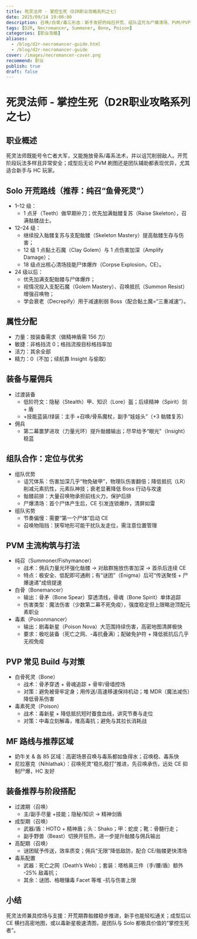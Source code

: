 ```yaml
---
title: 死灵法师 - 掌控生死（D2R职业攻略系列之七）
date: 2025/09/14 19:00:00
description: 召唤/白骨/毒三形态：新手友好的纯召开荒、组队诅咒与尸爆清场、PVM/PVP要点、MF路线与阶段装备配置。
tags: [D2R, Necromancer, Summoner, Bone, Poison]
categories: [职业攻略]
aliases:
  - /blog/d2r-necromancer-guide.html
  - /blog/d2r-necromancer-guide
cover: /images/necromancer-cover.png
recommend: 职业
publish: true
draft: false
---
```


# 死灵法师 - 掌控生死（D2R职业攻略系列之七）

## 职业概述

死灵法师既能号令亡者大军，又能施放骨系/毒系法术，并以诅咒削弱敌人。开荒阶段玩法多样且异常安全；成型后无论 PVM 刷图还是团队辅助都表现优异，尤其适合新手与 HC 玩家。

## Solo 开荒路线（推荐：纯召“鱼骨死灵”）

- 1–12 级：
  - 1 点牙（Teeth）做早期补刀；优先加满骷髅复苏（Raise Skeleton），召满骷髅战士。
- 12–24 级：
  - 继续投入骷髅复苏与支配骷髅（Skeleton Mastery）提高骷髅生存与伤害；
  - 12 级 1 点黏土石魔（Clay Golem）与 1 点伤害加深（Amplify Damage）；
  - 18 级点出核心清场技能尸体爆炸（Corpse Explosion，CE）。
- 24 级以后：
  - 优先加满支配骷髅与尸体爆炸；
  - 视情况投入支配石魔（Golem Mastery）、召唤抵抗（Summon Resist）增强召唤物；
  - 学会衰老（Decrepify）用于减速削弱 Boss（配合黏土魔=“三重减速”）。

## 属性分配

- 力量：按装备需求（做精神盾需 156 力）
- 敏捷：非格挡流 0；格挡流按目标格挡率加
- 活力：其余全部
- 精力：0（不加；续航靠 Insight 与偷取）

## 装备与雇佣兵

- 过渡装备
  - 低阶符文：隐秘（Stealth）甲、知识（Lore）盔；后续精神（Spirit）剑 + 盾
  - +技能蓝装/绿装：主手 +召唤/骨系魔杖，副手“娃娃头”（+3 骷髅复苏）
- 佣兵
  - 第二幕噩梦进攻（力量光环）提升骷髅输出；尽早给予“眼光”（Insight）稳蓝

## 组队合作：定位与优劣

- 组队优势
  - 诅咒体系：伤害加深几乎“物免破甲”，物理队伤害翻倍；降低抵抗（LR）削减元素抗性，元素队神技；衰老显著降低 Boss 行动与攻速
  - 骷髅前排：大量召唤物承担前线火力，保护后排
  - 尸爆清场：首个尸体产生后，CE 引发连锁爆炸，清屏如雷
- 组队劣势
  - 节奏偏慢：需要“第一个尸体”启动 CE
  - 召唤物阻挡：狭窄地形可能干扰队友走位，需注意位置管理

## PVM 主流构筑与打法

- 纯召（Summoner/Fishymancer）
  - 战术：佣兵力量光环强化骷髅 → 对敌群施放伤害加深 → 首杀后连续 CE
  - 特点：极安全、低配即可通刷；有“谜团”（Enigma）后可“传送聚怪 + 尸爆速递”成倍提速
- 白骨（Bonemancer）
  - 输出：骨矛（Bone Spear）穿透清线，骨魂（Bone Spirit）单体追踪
  - 伤害类型：魔法伤害（少数第二幕不死免疫），强度稳定但上限略逊顶配元素职业
- 毒素（Poisonmancer）
  - 输出：剧毒新星（Poison Nova）大范围持续伤害，高密地图清屏极快
  - 要求：极吃装备（死亡之网、-毒抗叠满）；配破免护符 + 降低抵抗后几乎无视免疫

## PVP 常见 Build 与对策

- 白骨死灵（Bone）
  - 战术：骨矛穿透 + 骨魂追踪 + 骨牢/骨墙控场
  - 对策：避免被骨牢定身；用传送/高速移速保持机动；堆 MDR（魔法减伤）降低骨系伤害
- 毒素死灵（Poison）
  - 战术：毒新星 + 降低抵抗短时蚕食血线，讲究节奏与走位
  - 对策：中毒立刻解毒，堆高毒抗；避免与其拉长消耗战

## MF 路线与推荐区域

- 奶牛关 & 各 85 区域：高密场景召唤与毒系都如鱼得水；召唤稳、毒系快
- 尼拉塞克（Nihlathak）：召唤死灵“稳扎稳打”推进，先召唤承伤，远处 CE 抑制尸爆，HC 友好

## 装备推荐与阶段搭配

- 过渡期（召唤）
  - 主/副手尽量 +技能；隐秘/知识 → 精神剑盾
- 成型期（召唤）
  - 武器/盾：HOTO + 精神盾；头：Shako；甲：蛇皮；靴：骨髓行走；
  - 副手野兽（Beast）切换开狂热，进一步提升骷髅与佣兵输出
- 高配期（召唤）
  - 谜团赋予传送，效率质变；佣兵“无限”降低敌防，配合 CE/骷髅更快清场
- 毒系配置
  - 武器：死亡之网（Death’s Web）；套装：塔格奥三件（手/腰/盾）额外 -25% 敌毒抗；
  - 其余：谜团、格眼镶毒 Facet 等堆 -抗与伤害上限

## 小结

死灵法师兼具控场与支援：开荒期靠骷髅稳步推进，新手也能轻松通关；成型后以 CE 横扫高密地图，或以毒新星极速清图，是团队与 Solo 都极具价值的“掌控生死者”。
